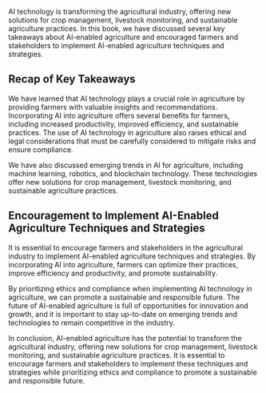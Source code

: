 
AI technology is transforming the agricultural industry, offering new solutions for crop management, livestock monitoring, and sustainable agriculture practices. In this book, we have discussed several key takeaways about AI-enabled agriculture and encouraged farmers and stakeholders to implement AI-enabled agriculture techniques and strategies.

Recap of Key Takeaways
----------------------

We have learned that AI technology plays a crucial role in agriculture by providing farmers with valuable insights and recommendations. Incorporating AI into agriculture offers several benefits for farmers, including increased productivity, improved efficiency, and sustainable practices. The use of AI technology in agriculture also raises ethical and legal considerations that must be carefully considered to mitigate risks and ensure compliance.

We have also discussed emerging trends in AI for agriculture, including machine learning, robotics, and blockchain technology. These technologies offer new solutions for crop management, livestock monitoring, and sustainable agriculture practices.

Encouragement to Implement AI-Enabled Agriculture Techniques and Strategies
---------------------------------------------------------------------------

It is essential to encourage farmers and stakeholders in the agricultural industry to implement AI-enabled agriculture techniques and strategies. By incorporating AI into agriculture, farmers can optimize their practices, improve efficiency and productivity, and promote sustainability.

By prioritizing ethics and compliance when implementing AI technology in agriculture, we can promote a sustainable and responsible future. The future of AI-enabled agriculture is full of opportunities for innovation and growth, and it is important to stay up-to-date on emerging trends and technologies to remain competitive in the industry.

In conclusion, AI-enabled agriculture has the potential to transform the agricultural industry, offering new solutions for crop management, livestock monitoring, and sustainable agriculture practices. It is essential to encourage farmers and stakeholders to implement these techniques and strategies while prioritizing ethics and compliance to promote a sustainable and responsible future.